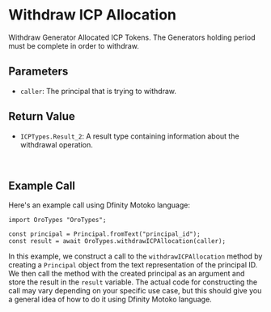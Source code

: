 # Withdraw ICP Allocation

Withdraw Generator Allocated ICP Tokens. The Generators holding period must be complete in order to withdraw.

## **Parameters**

- `caller`: The principal that is trying to withdraw.

## **Return Value**

- `ICPTypes.Result_2`: A result type containing information about the withdrawal operation.

&nbsp;

## **Example Call**

Here's an example call using Dfinity Motoko language:

```Motoko
import OroTypes "OroTypes";

const principal = Principal.fromText("principal_id");
const result = await OroTypes.withdrawICPAllocation(caller);
```

In this example, we construct a call to the `withdrawICPAllocation` method by creating a `Principal` object from the text representation of the principal ID. We then call the method with the created principal as an argument and store the result in the `result` variable. The actual code for constructing the call may vary depending on your specific use case, but this should give you a general idea of how to do it using Dfinity Motoko language.